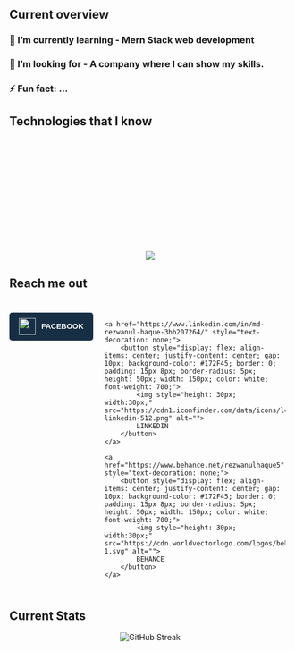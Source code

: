 ## Current overview
###  🌱 I’m currently learning - Mern Stack web development
### 👯 I’m looking for - A company where I can show my skills.
### ⚡ Fun fact: ...

 ## Technologies that I know
 <p align="center" style="margin: 220px 0px 20px 0px;">
  <a href="https://skillicons.dev">
    <img src="https://skillicons.dev/icons?i=html,css,tailwind,js,react,c,java,python&perline=4" />
  </a>
</p>


## Reach me out
<div style="display: flex; gap: 20px; justify-content: center; margin: 40px 10px 40px 0px;">
    <a href="https://www.facebook.com/profile.php?id=100025797519925" style="text-decoration: none;">
        <button style="display: flex; align-items: center; justify-content: center; gap: 10px; background-color: #172F45; border: 0; padding: 15px 8px; border-radius: 5px; height: 50px; width: 150px; color: white; font-weight: 700;">
            <img style="height: 30px; width:30px;" src="https://upload.wikimedia.org/wikipedia/commons/6/6c/Facebook_Logo_2023.png" alt="">
            FACEBOOK
        </button>
    </a>

    <a href="https://www.linkedin.com/in/md-rezwanul-haque-3bb207264/" style="text-decoration: none;">
        <button style="display: flex; align-items: center; justify-content: center; gap: 10px; background-color: #172F45; border: 0; padding: 15px 8px; border-radius: 5px; height: 50px; width: 150px; color: white; font-weight: 700;">
            <img style="height: 30px; width:30px;" src="https://cdn1.iconfinder.com/data/icons/logotypes/32/circle-linkedin-512.png" alt="">
            LINKEDIN
        </button>
    </a>

    <a href="https://www.behance.net/rezwanulhaque5" style="text-decoration: none;">
        <button style="display: flex; align-items: center; justify-content: center; gap: 10px; background-color: #172F45; border: 0; padding: 15px 8px; border-radius: 5px; height: 50px; width: 150px; color: white; font-weight: 700;">
            <img style="height: 30px; width:30px;" src="https://cdn.worldvectorlogo.com/logos/behance-1.svg" alt="">
            BEHANCE
        </button>
    </a>
</div>



## Current Stats
<p align="center" dir="auto">
  <img src="https://github-readme-streak-stats.herokuapp.com?user=rezwan2230&theme=prussian" alt="GitHub Streak" />
</p>




